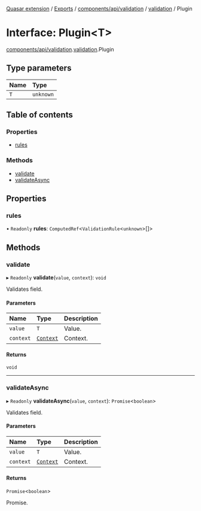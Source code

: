 [Quasar extension](../index.md) / [Exports](../modules.md) / [components/api/validation](../modules/components_api_validation.md) / [validation](../modules/components_api_validation.validation.md) / Plugin

# Interface: Plugin<T\>

[components/api/validation](../modules/components_api_validation.md).[validation](../modules/components_api_validation.validation.md).Plugin

## Type parameters

| Name | Type |
| :------ | :------ |
| `T` | `unknown` |

## Table of contents

### Properties

- [rules](components_api_validation.validation.Plugin.md#rules)

### Methods

- [validate](components_api_validation.validation.Plugin.md#validate)
- [validateAsync](components_api_validation.validation.Plugin.md#validateasync)

## Properties

### rules

• `Readonly` **rules**: `ComputedRef`<`ValidationRule`<`unknown`\>[]\>

## Methods

### validate

▸ `Readonly` **validate**(`value`, `context`): `void`

Validates field.

#### Parameters

| Name | Type | Description |
| :------ | :------ | :------ |
| `value` | `T` | Value. |
| `context` | [`Context`](../modules/components_api_validation.validation.md#context) | Context. |

#### Returns

`void`

___

### validateAsync

▸ `Readonly` **validateAsync**(`value`, `context`): `Promise`<`boolean`\>

Validates field.

#### Parameters

| Name | Type | Description |
| :------ | :------ | :------ |
| `value` | `T` | Value. |
| `context` | [`Context`](../modules/components_api_validation.validation.md#context) | Context. |

#### Returns

`Promise`<`boolean`\>

Promise.
